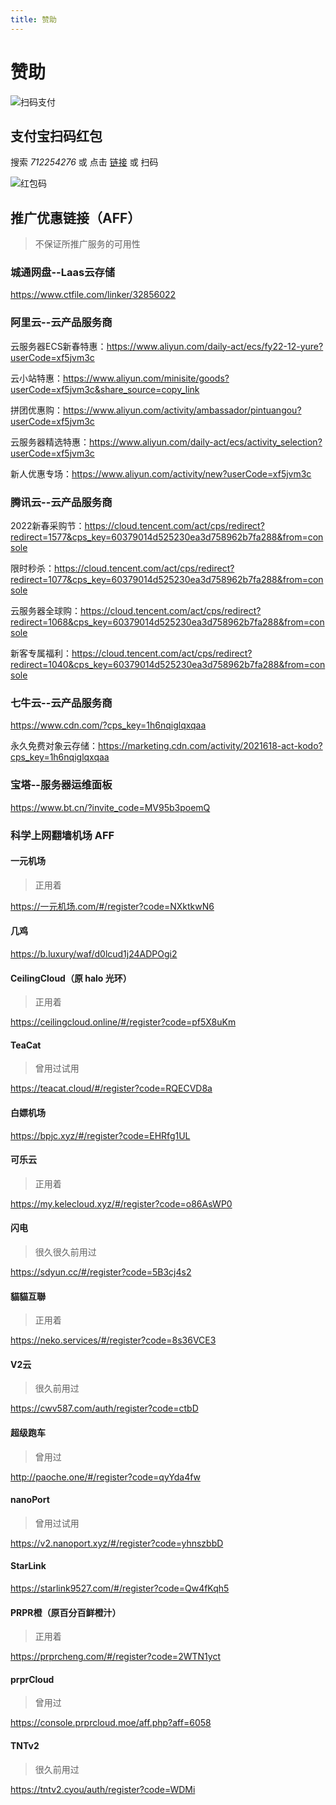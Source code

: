 ```yaml
---
title: 赞助
---
```

# 赞助

![扫码支付](https://cdn.jiecs.top/img/2022/03/about_pay.jpg)

## 支付宝扫码红包

搜索 _712254276_ 或 点击 [链接](https://qr.alipay.com/11w12861oax89w30fn98p36) 或 扫码

![红包码](https://cdn.jiecs.top/img/2022/03/about_alipayredenvelope.png?<40>)

## 推广优惠链接（AFF）

> 不保证所推广服务的可用性

### 城通网盘--Laas云存储

<https://www.ctfile.com/linker/32856022>

### 阿里云--云产品服务商

云服务器ECS新春特惠：<https://www.aliyun.com/daily-act/ecs/fy22-12-yure?userCode=xf5jvm3c>

云小站特惠：<https://www.aliyun.com/minisite/goods?userCode=xf5jvm3c&share_source=copy_link>

拼团优惠购：<https://www.aliyun.com/activity/ambassador/pintuangou?userCode=xf5jvm3c>

云服务器精选特惠：<https://www.aliyun.com/daily-act/ecs/activity_selection?userCode=xf5jvm3c>

新人优惠专场：<https://www.aliyun.com/activity/new?userCode=xf5jvm3c>

### 腾讯云--云产品服务商

2022新春采购节：<https://cloud.tencent.com/act/cps/redirect?redirect=1577&cps_key=60379014d525230ea3d758962b7fa288&from=console>

限时秒杀：<https://cloud.tencent.com/act/cps/redirect?redirect=1077&cps_key=60379014d525230ea3d758962b7fa288&from=console>

云服务器全球购：<https://cloud.tencent.com/act/cps/redirect?redirect=1068&cps_key=60379014d525230ea3d758962b7fa288&from=console>

新客专属福利：<https://cloud.tencent.com/act/cps/redirect?redirect=1040&cps_key=60379014d525230ea3d758962b7fa288&from=console>

### 七牛云--云产品服务商

<https://www.cdn.com/?cps_key=1h6nqiglqxqaa>

永久免费对象云存储：<https://marketing.cdn.com/activity/2021618-act-kodo?cps_key=1h6nqiglqxqaa>

### 宝塔--服务器运维面板

<https://www.bt.cn/?invite_code=MV95b3poemQ>

### 科学上网翻墙机场 AFF

#### 一元机场 <Badge text="60%" />

> 正用着

<https://一元机场.com/#/register?code=NXktkwN6>

#### 几鸡 <Badge text="36%" /> <Badge text="大机场" />

<https://b.luxury/waf/d0lcud1j24ADPOgi2>

#### CeilingCloud（原 halo 光环）<Badge text="30%" /> <Badge text="跑路风险" type="warning"/>

> 正用着

<https://ceilingcloud.online/#/register?code=pf5X8uKm>

#### TeaCat <Badge text="20%" />

> 曾用过试用

<https://teacat.cloud/#/register?code=RQECVD8a>

#### 白嫖机场 <Badge text="20%" />

<https://bpjc.xyz/#/register?code=EHRfg1UL>

#### 可乐云 <Badge text="19%" />

> 正用着

<https://my.kelecloud.xyz/#/register?code=o86AsWP0>

#### 闪电 <Badge text="15%" /> <Badge text="大机场" />

> 很久很久前用过

<https://sdyun.cc/#/register?code=5B3cj4s2>

#### 貓貓互聯 <Badge text="10%" />

> 正用着

<https://neko.services/#/register?code=8s36VCE3>

#### V2云 <Badge text="10%" />

> 很久前用过

<https://cwv587.com/auth/register?code=ctbD>

#### 超级跑车 <Badge text="10%" />

> 曾用过

<http://paoche.one/#/register?code=qyYda4fw>

#### nanoPort <Badge text="10%" />

> 曾用过试用

<https://v2.nanoport.xyz/#/register?code=yhnszbbD>

#### StarLink <Badge text="10%" />

<https://starlink9527.com/#/register?code=Qw4fKqh5>

#### PRPR橙（原百分百鲜橙汁） <Badge text="7%" /> <Badge text="跑路风险" type="warning"/>

> 正用着

<https://prprcheng.com/#/register?code=2WTN1yct>

#### prprCloud

> 曾用过

<https://console.prprcloud.moe/aff.php?aff=6058>

#### TNTv2 <Badge text="1%" />

> 很久前用过

<https://tntv2.cyou/auth/register?code=WDMi>
